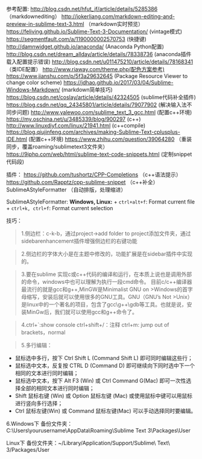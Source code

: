 参考配置:
    http://blog.csdn.net/hfut_jf/article/details/5285386 （markdownediting）
    http://jokerliang.com/markdown-editing-and-preview-in-sublime-text-3.html （markdown实时预览）
    https://feliving.github.io/Sublime-Text-3-Documentation/ (vintage模式)
    https://segmentfault.com/a/1190000002570753 (快捷键)
    http://damnwidget.github.io/anaconda/ (Anaconda Python配置)
    http://blog.csdn.net/dream_allday/article/details/78338736 (anaconda插件载入配置提示错误)
    http://blog.csdn.net/u011475210/article/details/78168341 （类IDE配置）
    http://www.riaway.com/theme.php(配色方案参考)
    https://www.jianshu.com/p/5f3a29632645 (Package Resource Viewer to change color scheme)
    https://jdhao.github.io/2017/03/04/Sublime-Windows-Markdown/ (markdown简单技巧)
    https://blog.csdn.net/coslay/article/details/42324505 (sublime代码补全插件)
    https://blog.csdn.net/qq_24345801/article/details/79077902 (解决输入法不同步问题)
    http://www.yalewoo.com/sublime_text_3_gcc.html  (配置c++环境)
    https://my.oschina.net/u/3485339/blog/900297  (c++) 
    http://www.linuxdiyf.com/linux/21941.html (c++compile)
    https://blog.qiujinfeng.com/archives/making-Sublime-Text-cplusplus-IDE.html  (配置c++环境)
    https://www.zhihu.com/question/39064280  （重装同步，覆盖roaming/sublimetext3文件夹）
    https://9iphp.com/web/html/sublime-text-code-snippets.html (定制snippet代码段)
    
插件：
    https://github.com/tushortz/CPP-Completions   （c++语法提示）
    https://github.com/Rapptz/cpp-sublime-snippet  （c++补全）
    SublimeAStyleFormatter （自动排版，处理缩进）

SublimeAStyleFormatter:
    **Windows, Linux:**
    + `ctrl+alt+f`: Format current file
    + `ctrl+k, ctrl+f`: Format current selection


技巧：

>1.侧边栏：c-k-b，通过project->add folder to project添加文件夹，通过sidebarenhancement插件增强侧边栏的右键功能

>2.侧边栏的字体大小是在主题中修改的，功能扩展是在sidebar插件中实现的。

>3.要在sublime 实现c或c++代码的编译和运行，在本质上说也是调用外部的命令，windows中也可以理解为执行一段cmd命令。
目前c/c++编译器最流行的就是gcc和g++,MinGW是Minimalist GNU on >Windows的首字母缩写，安装后就可以使用很多的GNU工具。GNU（GNU’s Not >Unix）是linux中的一个著名的项目，包含了gcc\g++\gdb等工具。也就是说，安装MinGw后，我们就可以使用gcc和g++命令了。

>4.ctrl+`:show console
  >ctrl+shift+/：注释
  >ctrl+m: jump out of brackets，normal
  
>5.多行编辑：
+ 鼠标选中多行，按下 Ctrl Shift L (Command Shift L) 即可同时编辑这些行； 
+ 鼠标选中文本，反复按 CTRL D (Command D) 即可继续向下同时选中下一个相同的文本进行同时编辑； 
+ 鼠标选中文本，按下 Alt F3 (Win) 或 Ctrl Command G(Mac) 即可一次性选择全部的相同文本进行同时编辑； 
+ Shift 鼠标右键 (Win) 或 Option 鼠标左键 (Mac) 或使用鼠标中键可以用鼠标进行竖向多行选择； 
+ Ctrl 鼠标左键(Win) 或 Command 鼠标左键(Mac) 可以手动选择同时要编辑。

6.Windows下
备份文件夹：C:\Users\yourusername\AppData\Roaming\Sublime Text 3\Packages\User

Linux下
备份文件夹：~/Library/Application/Support/Sublime\ Text\ 3/Packages/User



